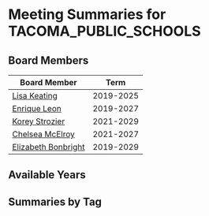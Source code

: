 # Meeting Summaries for TACOMA_PUBLIC_SCHOOLS

## Board Members

| Board Member       | Term           |
|--------------------|----------------|
| [Lisa Keating](board_member_245.md) | 2019-2025 |
| [Enrique Leon](board_member_246.md) | 2019-2027 |
| [Korey Strozier](board_member_247.md) | 2021-2029 |
| [Chelsea McElroy](board_member_248.md) | 2021-2027 |
| [Elizabeth Bonbright](board_member_249.md) | 2019-2029 |

## Available Years

## Summaries by Tag
